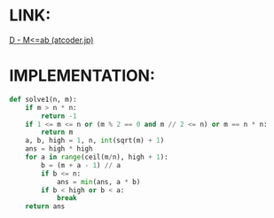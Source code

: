 
# LINK:
[D - M<=ab (atcoder.jp)](https://atcoder.jp/contests/abc296/tasks/abc296_d)

# IMPLEMENTATION:
```python
def solve1(n, m):  
    if m > n * n:  
        return -1  
    if 1 <= m <= n or (m % 2 == 0 and m // 2 <= n) or m == n * n:  
        return m  
    a, b, high = 1, n, int(sqrt(m) + 1)  
    ans = high * high  
    for a in range(ceil(m/n), high + 1):  
        b = (m + a - 1) // a  
        if b <= n:  
            ans = min(ans, a * b)  
        if b < high or b < a:  
            break    
    return ans
```
